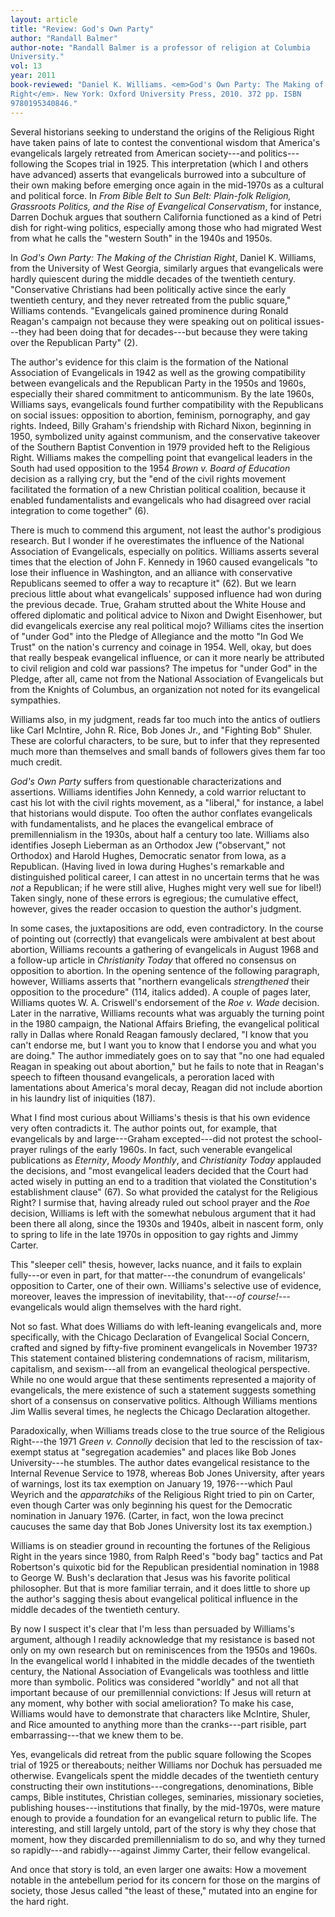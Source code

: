 ```yaml
---
layout: article
title: "Review: God's Own Party"
author: "Randall Balmer"
author-note: "Randall Balmer is a professor of religion at Columbia
University."
vol: 13
year: 2011
book-reviewed: "Daniel K. Williams. <em>God's Own Party: The Making of the Christian
Right</em>. New York: Oxford University Press, 2010. 372 pp. ISBN
9780195340846."
---
```


Several historians seeking to understand the origins of the Religious
Right have taken pains of late to contest the conventional wisdom that
America's evangelicals largely retreated from American society---and
politics---following the Scopes trial in 1925. This interpretation (which
I and others have advanced) asserts that evangelicals burrowed into a
subculture of their own making before emerging once again in the
mid-1970s as a cultural and political force. In *From Bible Belt to Sun
Belt: Plain-folk Religion, Grassroots Politics, and the Rise of
Evangelical Conservatism*, for instance, Darren Dochuk argues that
southern California functioned as a kind of Petri dish for right-wing
politics, especially among those who had migrated West from what he
calls the "western South" in the 1940s and 1950s.

In *God's Own Party: The Making of the Christian Right*, Daniel K.
Williams, from the University of West Georgia, similarly argues that
evangelicals were hardly quiescent during the middle decades of the
twentieth century. "Conservative Christians had been politically active
since the early twentieth century, and they never retreated from the
public square," Williams contends. "Evangelicals gained prominence
during Ronald Reagan's campaign not because they were speaking out on
political issues---they had been doing that for decades---but because they
were taking over the Republican Party" (2).

The author's evidence for this claim is the formation of the National
Association of Evangelicals in 1942 as well as the growing compatibility
between evangelicals and the Republican Party in the 1950s and 1960s,
especially their shared commitment to anticommunism. By the late 1960s,
Williams says, evangelicals found further compatibility with the
Republicans on social issues: opposition to abortion, feminism,
pornography, and gay rights. Indeed, Billy Graham's friendship with
Richard Nixon, beginning in 1950, symbolized unity against communism,
and the conservative takeover of the Southern Baptist Convention in 1979
provided heft to the Religious Right. Williams makes the compelling
point that evangelical leaders in the South had used opposition to the
1954 *Brown v. Board of Education* decision as a rallying cry, but the
"end of the civil rights movement facilitated the formation of a new
Christian political coalition, because it enabled fundamentalists and
evangelicals who had disagreed over racial integration to come together"
(6).

There is much to commend this argument, not least the author's
prodigious research. But I wonder if he overestimates the influence of
the National Association of Evangelicals, especially on politics.
Williams asserts several times that the election of John F. Kennedy in
1960 caused evangelicals "to lose their influence in Washington, and an
alliance with conservative Republicans seemed to offer a way to
recapture it" (62). But we learn precious little about what
evangelicals' supposed influence had won during the previous decade.
True, Graham strutted about the White House and offered diplomatic and
political advice to Nixon and Dwight Eisenhower, but did evangelicals
exercise any real political mojo? Williams cites the insertion of "under
God" into the Pledge of Allegiance and the motto "In God We Trust" on
the nation's currency and coinage in 1954. Well, okay, but does that
really bespeak evangelical influence, or can it more nearly be
attributed to civil religion and cold war passions? The impetus for
"under God" in the Pledge, after all, came not from the National
Association of Evangelicals but from the Knights of Columbus, an
organization not noted for its evangelical sympathies.

Williams also, in my judgment, reads far too much into the antics of
outliers like Carl McIntire, John R. Rice, Bob Jones Jr., and "Fighting
Bob" Shuler. These are colorful characters, to be sure, but to infer
that they represented much more than themselves and small bands of
followers gives them far too much credit.

*God's Own Party* suffers from questionable characterizations and
assertions. Williams identifies John Kennedy, a cold warrior reluctant
to cast his lot with the civil rights movement, as a "liberal," for
instance, a label that historians would dispute. Too often the author
conflates evangelicals with fundamentalists, and he places the
evangelical embrace of premillennialism in the 1930s, about half a
century too late. Williams also identifies Joseph Lieberman as an
Orthodox Jew ("observant," not Orthodox) and Harold Hughes, Democratic
senator from Iowa, as a Republican. (Having lived in Iowa during
Hughes's remarkable and distinguished political career, I can attest in
no uncertain terms that he was *not* a Republican; if he were still
alive, Hughes might very well sue for libel!) Taken singly, none of
these errors is egregious; the cumulative effect, however, gives the
reader occasion to question the author's judgment.

In some cases, the juxtapositions are odd, even contradictory. In the
course of pointing out (correctly) that evangelicals were ambivalent at
best about abortion, Williams recounts a gathering of evangelicals in
August 1968 and a follow-up article in *Christianity Today* that offered
no consensus on opposition to abortion. In the opening sentence of the
following paragraph, however, Williams asserts that "northern
evangelicals *strengthened* their opposition to the procedure" (114,
italics added). A couple of pages later, Williams quotes W. A.
Criswell's endorsement of the *Roe v. Wade* decision. Later in the
narrative, Williams recounts what was arguably the turning point in the
1980 campaign, the National Affairs Briefing, the evangelical political
rally in Dallas where Ronald Reagan famously declared, "I know that you
can't endorse me, but I want you to know that I endorse you and what you
are doing." The author immediately goes on to say that "no one had
equaled Reagan in speaking out about abortion," but he fails to note
that in Reagan's speech to fifteen thousand evangelicals, a peroration
laced with lamentations about America's moral decay, Reagan did not
include abortion in his laundry list of iniquities (187).

What I find most curious about Williams's thesis is that his own
evidence very often contradicts it. The author points out, for example,
that evangelicals by and large---Graham excepted---did not protest the
school-prayer rulings of the early 1960s. In fact, such venerable
evangelical publications as *Eternity*, *Moody Monthly*, and
*Christianity Today* applauded the decisions, and "most evangelical
leaders decided that the Court had acted wisely in putting an end to a
tradition that violated the Constitution's establishment clause" (67).
So what provided the catalyst for the Religious Right? I surmise that,
having already ruled out school prayer and the *Roe* decision, Williams
is left with the somewhat nebulous argument that it had been there all
along, since the 1930s and 1940s, albeit in nascent form, only to spring
to life in the late 1970s in opposition to gay rights and Jimmy Carter.

This "sleeper cell" thesis, however, lacks nuance, and it fails to
explain fully---or even in part, for that matter---the conundrum of
evangelicals' opposition to Carter, one of their own. Williams's
selective use of evidence, moreover, leaves the impression of
inevitability, that---*of course!*---evangelicals would align themselves
with the hard right.

Not so fast. What does Williams do with left-leaning evangelicals and,
more specifically, with the Chicago Declaration of Evangelical Social
Concern, crafted and signed by fifty-five prominent evangelicals in
November 1973? This statement contained blistering condemnations of
racism, militarism, capitalism, and sexism---all from an evangelical
theological perspective. While no one would argue that these sentiments
represented a majority of evangelicals, the mere existence of such a
statement suggests something short of a consensus on conservative
politics. Although Williams mentions Jim Wallis several times, he
neglects the Chicago Declaration altogether.

Paradoxically, when Williams treads close to the true source of the
Religious Right---the 1971 *Green v. Connolly* decision that led to the
rescission of tax-exempt status at "segregation academies" and places
like Bob Jones University---he stumbles. The author dates evangelical
resistance to the Internal Revenue Service to 1978, whereas Bob Jones
University, after years of warnings, lost its tax exemption on January
19, 1976---which Paul Weyrich and the *apparatchiks* of the Religious
Right tried to pin on Carter, even though Carter was only beginning his
quest for the Democratic nomination in January 1976. (Carter, in fact,
won the Iowa precinct caucuses the same day that Bob Jones University
lost its tax exemption.)

Williams is on steadier ground in recounting the fortunes of the
Religious Right in the years since 1980, from Ralph Reed's "body bag"
tactics and Pat Robertson's quixotic bid for the Republican presidential
nomination in 1988 to George W. Bush's declaration that Jesus was his
favorite political philosopher. But that is more familiar terrain, and
it does little to shore up the author's sagging thesis about evangelical
political influence in the middle decades of the twentieth century.

By now I suspect it's clear that I'm less than persuaded by Williams's
argument, although I readily acknowledge that my resistance is based not
only on my own research but on reminiscences from the 1950s and 1960s.
In the evangelical world I inhabited in the middle decades of the
twentieth century, the National Association of Evangelicals was
toothless and little more than symbolic. Politics was considered
"worldly" and not all that important because of our premillennial
convictions: If Jesus will return at any moment, why bother with social
amelioration? To make his case, Williams would have to demonstrate that
characters like McIntire, Shuler, and Rice amounted to anything more
than the cranks---part risible, part embarrassing---that we knew them to be.

Yes, evangelicals did retreat from the public square following the
Scopes trial of 1925 or thereabouts; neither Williams nor Dochuk has
persuaded me otherwise. Evangelicals spent the middle decades of the
twentieth century constructing their own institutions---congregations,
denominations, Bible camps, Bible institutes, Christian colleges,
seminaries, missionary societies, publishing houses---institutions that
finally, by the mid-1970s, were mature enough to provide a foundation
for an evangelical return to public life. The interesting, and still
largely untold, part of the story is why they chose that moment, how
they discarded premillennialism to do so, and why they turned so
rapidly---and rabidly---against Jimmy Carter, their fellow evangelical.

And once that story is told, an even larger one awaits: How a movement
notable in the antebellum period for its concern for those on the
margins of society, those Jesus called "the least of these," mutated
into an engine for the hard right.
